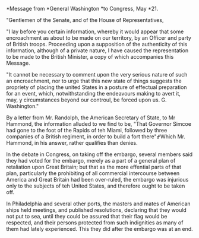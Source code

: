 *Message from *General Washington *to Congress,  May *21."Gentlemen of the Senate, and of the House of Representatives,"I lay before you certain information, whereby it would appear that some encroachment as about to be made on our territory, by an Officer and party of British troops. Proceeding upon a supposition of the authenticity of this information, although of a private nature, I have caused the representation to be made to the British Minister, a copy of which accompanies this Message."It cannot be necessary to comment upon the very serious nature of such an encroachment, nor to urge that this new state of things suggests the propriety of placing the united States in a posture of effectual preparation for an event, which, notwithstanding the endeavours making to avert it, may, y circumstances beyond our controul, be forced upon us. G. Washington."By a letter from Mr. Randolph, the American Secretary of State, to Mr Hammond, the information alluded to we find to be, "That Governor Simcoe had gone to the foot of the Rapids of teh Miami, followed by three companies of a British regiment, in order to build a fort there"ߝWhich Mr. Hammond, in his answer, rather qualifies than denies. In the debate in Congress, on taking off the embargo, several members said they had voted for the embargo, merely as a part of a general plan of retaliation upon Great Britain; but that as the more effential parts of that plan, particularly the prohibiting of all commercial intercourse between America and Great Britain had been over-ruled, the embargo was injurious only to the subjects of teh United States, and therefore ought to be taken off.In Philadelphia and several other ports, the masters and mates of American ships held meetings, and published resolutions, declaring that they would not put to sea, until they could be assured that their flag would be respected, and their persons protected from such indignities as many of them had lately experienced. This they did after the embargo was at an end.